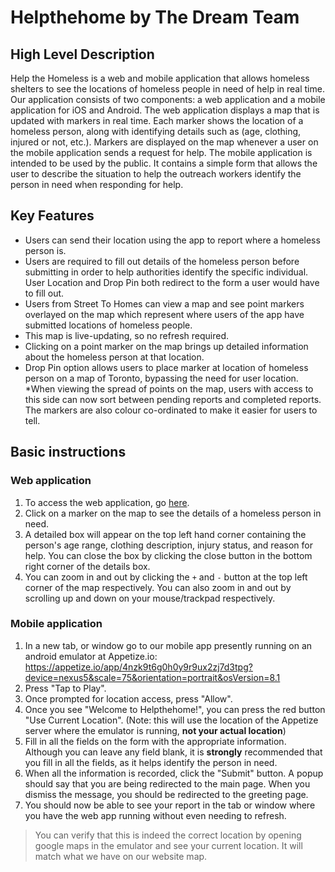 # Helpthehome by The Dream Team

## High Level Description
Help the Homeless is a web and mobile application that allows homeless shelters to see the locations of homeless people in need of help in real time. Our application consists of two components: a web application and a mobile application for iOS and Android. The web application displays a map that is updated with markers in real time. Each marker shows the location of a homeless person, along with identifying details such as (age, clothing, injured or not, etc.). Markers are displayed on the map whenever a user on the mobile application sends a request for help. The mobile application is intended to be used by the public. It contains a simple form that allows the user to describe the situation to help the outreach workers identify the person in need when responding for help.

## Key Features
* Users can send their location using the app to report where a homeless person is.
* Users are required to fill out details of the homeless person before submitting in order to help authorities identify the specific individual. User Location and Drop Pin both redirect to the form a user would have to fill out. 
* Users from Street To Homes can view a map and see point markers overlayed on the map which represent where users of the app have submitted locations of homeless people.
* This map is live-updating, so no refresh required.
* Clicking on a point marker on the map brings up detailed information about the homeless person at that location.
* Drop Pin option allows users to place marker at location of homeless person on a map of Toronto, bypassing the need for user location. 
*When viewing the spread of points on the map, users with access to this side can now sort between pending reports and completed reports. The markers are also colour co-ordinated to make it easier for users to tell.

## Basic instructions
### Web application
1. To access the web application, go [here](https://helpthehome-qa.herokuapp.com/map).
2. Click on a marker on the map to see the details of a homeless person in need.
3. A detailed box will appear on the top left hand corner containing the person's age range, clothing description, injury status, and reason for help. You can close the box by clicking the close button in the bottom right corner of the details box.
4. You can zoom in and out by clicking the `+` and `-` button at the top left corner of the map respectively. You can also zoom in and out by scrolling up and down on your mouse/trackpad respectively.

### Mobile application
1. In a new tab, or window go to our mobile app presently running on an android emulator at Appetize.io: https://appetize.io/app/4nzk9t6g0h0y9r9ux2zj7d3tpg?device=nexus5&scale=75&orientation=portrait&osVersion=8.1
2. Press "Tap to Play".
3. Once prompted for location access, press "Allow".
4. Once you see "Welcome to Helpthehome!", you can press the red button "Use Current Location". (Note: this will use the location of the Appetize server where the emulator is running, **not your actual location**)
5. Fill in all the fields on the form with the appropriate information. Although you can leave any field blank, it is **strongly** recommended that you fill in all the fields, as it helps identify the person in need.
5. When all the information is recorded, click the "Submit" button. A popup should say that you are being redirected to the main page. When you dismiss the message, you should be redirected to the greeting page.
6. You should now be able to see your report in the tab or window where you have the web app running without even needing to refresh.

> You can verify that this is indeed the correct location by opening google maps in the emulator and see your current location. It will match what we have on our website map.
